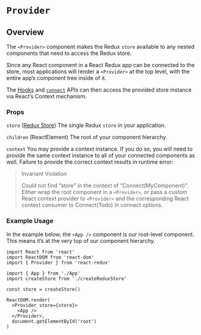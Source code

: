 

# `Provider`

## Overview

The `<Provider>` component makes the Redux `store` available to any nested components that need to access the Redux store.

Since any React component in a React Redux app can be connected to the store, most applications will render a `<Provider>` at the top level, with the entire app’s component tree inside of it.

The [Hooks](./hooks.md) and [`connect`](./connect.md) APIs can then access the provided store instance via React’s Context mechanism.

### Props

`store` ([Redux Store](https://redux.js.org/api/store)) The single Redux `store` in your application.

`children` (ReactElement) The root of your component hierarchy.

`context` You may provide a context instance. If you do so, you will need to provide the same context instance to all of your connected components as well. Failure to provide the correct context results in runtime error:

> Invariant Violation
>
> Could not find “store” in the context of “Connect(MyComponent)”. Either wrap the root component in a `<Provider>`, or pass a custom React context provider to `<Provider>` and the corresponding React context consumer to Connect(Todo) in connect options.

### Example Usage

In the example below, the `<App />` component is our root-level component. This means it’s at the very top of our component hierarchy.

    import React from 'react'
    import ReactDOM from 'react-dom'
    import { Provider } from 'react-redux'

    import { App } from './App'
    import createStore from './createReduxStore'

    const store = createStore()

    ReactDOM.render(
      <Provider store={store}>
        <App />
      </Provider>,
      document.getElementById('root')
    )
